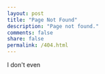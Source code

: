 ```yaml
---
layout: post
title: "Page Not Found"
description: "Page not found."
comments: false
share: false
permalink: /404.html
---  
```


I don't even
